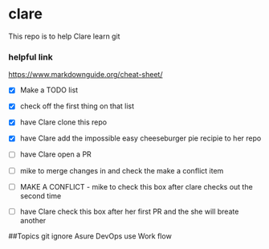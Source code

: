 # clare
This repo is to help Clare learn git

### helpful link
https://www.markdownguide.org/cheat-sheet/


- [x] Make a TODO list
- [x] check off the first thing on that list
- [x] have Clare clone this repo
- [x] have Clare add the impossible easy cheeseburger pie recipie to her repo
- [ ] have Clare open a PR
- [ ] mike to merge changes in and check the make a conflict item
- [ ] MAKE A CONFLICT - mike to check this box after clare checks out the second time
- [ ] have Clare check this box after her first PR and the she will breate another



##Topics
git ignore
Asure DevOps use
Work flow
